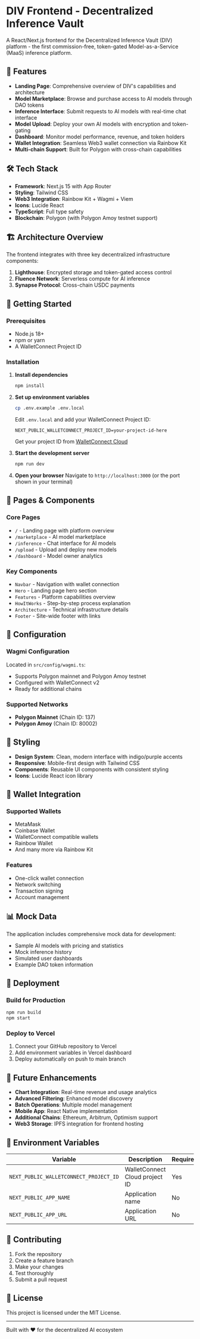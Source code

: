 # DIV Frontend - Decentralized Inference Vault

A React/Next.js frontend for the Decentralized Inference Vault (DIV) platform - the first commission-free, token-gated Model-as-a-Service (MaaS) inference platform.

## 🚀 Features

- **Landing Page**: Comprehensive overview of DIV's capabilities and architecture
- **Model Marketplace**: Browse and purchase access to AI models through DAO tokens
- **Inference Interface**: Submit requests to AI models with real-time chat interface
- **Model Upload**: Deploy your own AI models with encryption and token-gating
- **Dashboard**: Monitor model performance, revenue, and token holders
- **Wallet Integration**: Seamless Web3 wallet connection via Rainbow Kit
- **Multi-chain Support**: Built for Polygon with cross-chain capabilities

## 🛠️ Tech Stack

- **Framework**: Next.js 15 with App Router
- **Styling**: Tailwind CSS
- **Web3 Integration**: Rainbow Kit + Wagmi + Viem
- **Icons**: Lucide React
- **TypeScript**: Full type safety
- **Blockchain**: Polygon (with Polygon Amoy testnet support)

## 🏗️ Architecture Overview

The frontend integrates with three key decentralized infrastructure components:

1. **Lighthouse**: Encrypted storage and token-gated access control
2. **Fluence Network**: Serverless compute for AI inference
3. **Synapse Protocol**: Cross-chain USDC payments

## 🚦 Getting Started

### Prerequisites

- Node.js 18+ 
- npm or yarn
- A WalletConnect Project ID

### Installation

1. **Install dependencies**
   ```bash
   npm install
   ```

2. **Set up environment variables**
   ```bash
   cp .env.example .env.local
   ```
   
   Edit `.env.local` and add your WalletConnect Project ID:
   ```
   NEXT_PUBLIC_WALLETCONNECT_PROJECT_ID=your-project-id-here
   ```
   
   Get your project ID from [WalletConnect Cloud](https://cloud.walletconnect.com)

3. **Start the development server**
   ```bash
   npm run dev
   ```

4. **Open your browser**
   Navigate to `http://localhost:3000` (or the port shown in your terminal)

## 📱 Pages & Components

### Core Pages
- `/` - Landing page with platform overview
- `/marketplace` - AI model marketplace
- `/inference` - Chat interface for AI models  
- `/upload` - Upload and deploy new models
- `/dashboard` - Model owner analytics

### Key Components
- `Navbar` - Navigation with wallet connection
- `Hero` - Landing page hero section
- `Features` - Platform capabilities overview
- `HowItWorks` - Step-by-step process explanation
- `Architecture` - Technical infrastructure details
- `Footer` - Site-wide footer with links

## 🔧 Configuration

### Wagmi Configuration
Located in `src/config/wagmi.ts`:
- Supports Polygon mainnet and Polygon Amoy testnet
- Configured with WalletConnect v2
- Ready for additional chains

### Supported Networks
- **Polygon Mainnet** (Chain ID: 137)
- **Polygon Amoy** (Chain ID: 80002)

## 🎨 Styling

- **Design System**: Clean, modern interface with indigo/purple accents
- **Responsive**: Mobile-first design with Tailwind CSS
- **Components**: Reusable UI components with consistent styling
- **Icons**: Lucide React icon library

## 🔮 Wallet Integration

### Supported Wallets
- MetaMask
- Coinbase Wallet  
- WalletConnect compatible wallets
- Rainbow Wallet
- And many more via Rainbow Kit

### Features
- One-click wallet connection
- Network switching
- Transaction signing
- Account management

## 📊 Mock Data

The application includes comprehensive mock data for development:
- Sample AI models with pricing and statistics
- Mock inference history
- Simulated user dashboards
- Example DAO token information

## 🚀 Deployment

### Build for Production
```bash
npm run build
npm start
```

### Deploy to Vercel
1. Connect your GitHub repository to Vercel
2. Add environment variables in Vercel dashboard
3. Deploy automatically on push to main branch

## 🧪 Future Enhancements

- **Chart Integration**: Real-time revenue and usage analytics
- **Advanced Filtering**: Enhanced model discovery
- **Batch Operations**: Multiple model management
- **Mobile App**: React Native implementation
- **Additional Chains**: Ethereum, Arbitrum, Optimism support
- **Web3 Storage**: IPFS integration for frontend hosting

## 📝 Environment Variables

| Variable | Description | Required |
|----------|-------------|----------|
| `NEXT_PUBLIC_WALLETCONNECT_PROJECT_ID` | WalletConnect Cloud project ID | Yes |
| `NEXT_PUBLIC_APP_NAME` | Application name | No |
| `NEXT_PUBLIC_APP_URL` | Application URL | No |

## 🤝 Contributing

1. Fork the repository
2. Create a feature branch
3. Make your changes
4. Test thoroughly
5. Submit a pull request

## 📄 License

This project is licensed under the MIT License.

---

Built with ❤️ for the decentralized AI ecosystem
